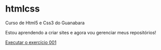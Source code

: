 # htmlcss
 Curso de Html5 e Css3 do Guanabara

Estou aprendendo a criar sites e agora vou gerenciar meus repositórios!

<a href="https://joaopedro-felisberto.github.io/htmlcss/exercicios/ex001/index.html">Executar o exercício 001</a>